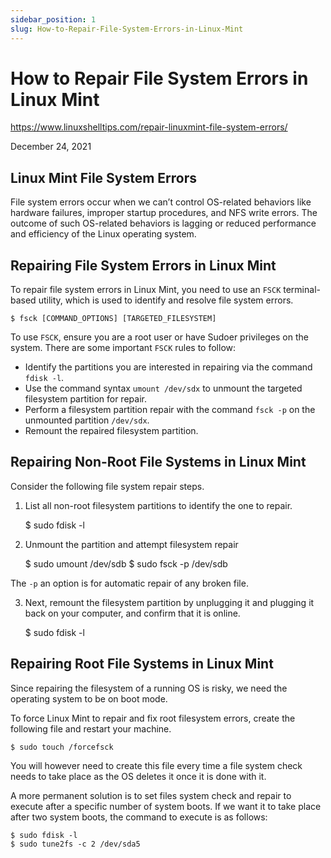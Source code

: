 ```yaml
---
sidebar_position: 1
slug: How-to-Repair-File-System-Errors-in-Linux-Mint
---
```


How to Repair File System Errors in Linux Mint
==============================================

https://www.linuxshelltips.com/repair-linuxmint-file-system-errors/

December 24, 2021

## Linux Mint File System Errors

File system errors occur when we can’t control OS-related behaviors like hardware failures, improper startup procedures, and NFS write errors. The outcome of such OS-related behaviors is lagging or reduced performance and efficiency of the Linux operating system.

## Repairing File System Errors in Linux Mint

To repair file system errors in Linux Mint, you need to use an `FSCK` terminal-based utility, which is used to identify and resolve file system errors.

	$ fsck [COMMAND_OPTIONS] [TARGETED_FILESYSTEM]

To use `FSCK`, ensure you are a root user or have Sudoer privileges on the system. There are some important `FSCK` rules to follow:

- Identify the partitions you are interested in repairing via the command `fdisk -l`.
- Use the command syntax `umount /dev/sdx` to unmount the targeted filesystem partition for repair.
- Perform a filesystem partition repair with the command `fsck -p` on the unmounted partition `/dev/sdx`.
- Remount the repaired filesystem partition.

## Repairing Non-Root File Systems in Linux Mint

Consider the following file system repair steps.

1. List all non-root filesystem partitions to identify the one to repair.

	$ sudo fdisk -l

2. Unmount the partition and attempt filesystem repair

	$ sudo umount /dev/sdb
	$ sudo fsck -p /dev/sdb

The `-p` an option is for automatic repair of any broken file.

3. Next, remount the filesystem partition by unplugging it and plugging it back on your computer, and confirm that it is online.

	$ sudo fdisk -l

## Repairing Root File Systems in Linux Mint

Since repairing the filesystem of a running OS is risky, we need the operating system to be on boot mode.

To force Linux Mint to repair and fix root filesystem errors, create the following file and restart your machine.

	$ sudo touch /forcefsck

You will however need to create this file every time a file system check needs to take place as the OS deletes it once it is done with it.

A more permanent solution is to set files system check and repair to execute after a specific number of system boots. If we want it to take place after two system boots, the command to execute is as follows:

	$ sudo fdisk -l
	$ sudo tune2fs -c 2 /dev/sda5
